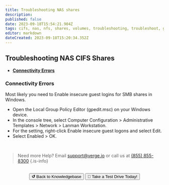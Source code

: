```yaml
---
title: Troubleshooting NAS shares
description: 
published: false
date: 2023-09-18T15:54:21.904Z
tags: cifs, nas, nfs, shares, volumes, troubleshooting, troubleshoot, guest, lanmanager, smb
editor: markdown
dateCreated: 2023-09-18T15:20:34.352Z
---
```


## Troubleshooting NAS CIFS Shares

-   [**Connectivity Errors**](#connectivityerrors)



<a id="connectivityerrors"></a>
### Connectivity Errors

Most likely you need to Enable insecure guest logins for SMB shares in Windows.

- Open the Local Group Policy Editor (gpedit.msc) on your Windows device.
- In the console tree, select Computer Configuration > Administrative Templates > Network > Lanman Workstation.
- For the setting, right-click Enable insecure guest logons and select Edit.
- Select Enabled > OK.

<br>

> Need more Help? Email <a href="mailto:support@verge.io?subject=Support Inquiry" target="_blank" rel="noopener noreferrer">support@verge.io</a> or call us at <a href="tel:+855-855-8300">(855) 855-8300</a>
{.is-info}

<br>
<div style="text-align: center">
  <a href="https://wiki.verge.io/en/public/kb"><button class="button-grey"> <b>↺</b> Back to Knowledgebase</button></a>
<a href="https://www.verge.io/test-drive"><button class="button-orange">🚗 Take a Test Drive Today!</button></a>
</div>